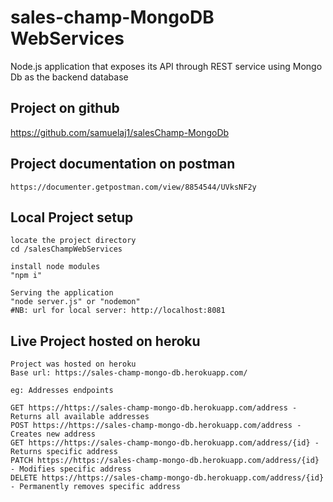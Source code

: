 # sales-champ-MongoDB WebServices
Node.js application that exposes its API through REST service using Mongo Db as the backend database


## Project on github
https://github.com/samuelaj1/salesChamp-MongoDb

## Project documentation on postman
```
https://documenter.getpostman.com/view/8854544/UVksNF2y
```
## Local Project setup
```
locate the project directory
cd /salesChampWebServices
```

```
install node modules 
"npm i"
```

```
Serving the application
"node server.js" or "nodemon"
#NB: url for local server: http://localhost:8081
```
 
## Live Project hosted on heroku
```
Project was hosted on heroku
Base url: https://sales-champ-mongo-db.herokuapp.com/
```
```
eg: Addresses endpoints

GET https://https://sales-champ-mongo-db.herokuapp.com/address - Returns all available addresses
POST https://https://sales-champ-mongo-db.herokuapp.com/address - Creates new address
GET https://https://sales-champ-mongo-db.herokuapp.com/address/{id} - Returns specific address
PATCH https://https://sales-champ-mongo-db.herokuapp.com/address/{id} - Modifies specific address
DELETE https://https://sales-champ-mongo-db.herokuapp.com/address/{id} - Permanently removes specific address

```



